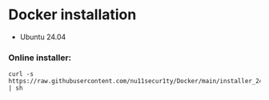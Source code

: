 # Docker installation 
- Ubuntu 24.04

### Online installer:

```
curl -s https://raw.githubusercontent.com/nu11secur1ty/Docker/main/installer_24.04.sh | sh
```
